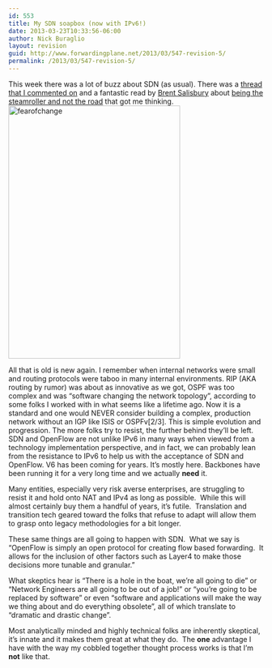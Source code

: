 ```yaml
---
id: 553
title: My SDN soapbox (now with IPv6!)
date: 2013-03-23T10:33:56-06:00
author: Nick Buraglio
layout: revision
guid: http://www.forwardingplane.net/2013/03/547-revision-5/
permalink: /2013/03/547-revision-5/
---
```

This week there was a lot of buzz about SDN (as usual). There was a <a href="http://www.lightreading.com/blog/software-defined-networking/sdns-killer-app-more-network-control/240151376" target="_blank">thread that I commented on</a> and a fantastic read by <a href="http://www.twitter.com/networkstatic" target="_blank">Brent Salisbury</a> about <a href="http://networkstatic.net/be-the-steamroller-not-the-road/" target="_blank">being the steamroller and not the road</a> that got me thinking.  
[<img class="alignright size-full wp-image-550" alt="fearofchange" src="http://www.forwardingplane.net/wp-content/uploads/2013/03/fearofchange.jpg" width="339" height="500" srcset="http://www.forwardingplane.net/wp-content/uploads/2013/03/fearofchange.jpg 339w, http://www.forwardingplane.net/wp-content/uploads/2013/03/fearofchange-203x300.jpg 203w" sizes="(max-width: 339px) 100vw, 339px" />](http://www.forwardingplane.net/wp-content/uploads/2013/03/fearofchange.jpg)

All that is old is new again. I remember when internal networks were small and routing protocols were taboo in many internal environments. RIP (AKA routing by rumor) was about as innovative as we got, OSPF was too complex and was &#8220;software changing the network topology&#8221;, according to some folks I worked with in what seems like a lifetime ago. Now it is a standard and one would NEVER consider building a complex, production network without an IGP like ISIS or OSPFv[2/3]. This is simple evolution and progression. The more folks try to resist, the further behind they&#8217;ll be left.  
SDN and OpenFlow are not unlike IPv6 in many ways when viewed from a technology implementation perspective, and in fact, we can probably lean from the resistance to IPv6 to help us with the acceptance of SDN and OpenFlow. V6 has been coming for years. It&#8217;s mostly here. Backbones have been running it for a very long time and we actually **need** it.

Many entities, especially very risk averse enterprises, are struggling to resist it and hold onto NAT and IPv4 as long as possible.  While this will almost certainly buy them a handful of years, it&#8217;s futile.  Translation and transition tech geared toward the folks that refuse to adapt will allow them to grasp onto legacy methodologies for a bit longer.

These same things are all going to happen with SDN.  What we say is &#8220;OpenFlow is simply an open protocol for creating flow based forwarding.  It allows for the inclusion of other factors such as Layer4 to make those decisions more tunable and granular.&#8221;

What skeptics hear is &#8220;There is a hole in the boat, we&#8217;re all going to die&#8221; or &#8220;Network Engineers are all going to be out of a job!&#8221; or &#8220;you&#8217;re going to be replaced by software&#8221; or even &#8220;software and applications will make the way we thing about and do everything obsolete&#8221;, all of which translate to &#8220;dramatic and drastic change&#8221;.

Most analytically minded and highly technical folks are inherently skeptical, it&#8217;s innate and it makes them great at what they do.  The **one** advantage I have with the way my cobbled together thought process works is that I&#8217;m **not** like that.

&nbsp;

&nbsp;